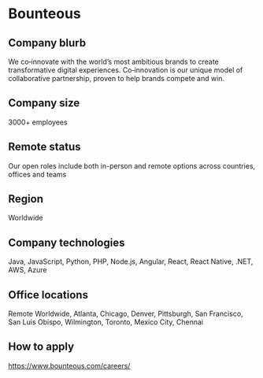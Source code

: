 # Bounteous

## Company blurb

We co‑innovate with the world’s most ambitious brands to create transformative digital experiences. Co‑innovation is our unique model of collaborative partnership, proven to help brands compete and win.

## Company size

3000+ employees

## Remote status

Our open roles include both in-person and remote options across countries, offices and teams

## Region

Worldwide

## Company technologies

Java, JavaScript, Python, PHP, Node.js, Angular, React, React Native, .NET, AWS, Azure

## Office locations

Remote Worldwide, Atlanta, Chicago, Denver, Pittsburgh, San Francisco, San Luis Obispo, Wilmington, Toronto, Mexico City, Chennai 

## How to apply

https://www.bounteous.com/careers/
